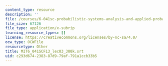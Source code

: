 ```yaml
---
content_type: resource
description: ''
file: /courses/6-041sc-probabilistic-systems-analysis-and-applied-probability-fall-2013/c293d674238387d979af791a1ccb33b5_MIT6_041SCF13_lec03_300k.srt
file_size: 67126
file_type: application/x-subrip
learning_resource_types: []
license: https://creativecommons.org/licenses/by-nc-sa/4.0/
ocw_type: OCWFile
resourcetype: Other
title: MIT6_041SCF13_lec03_300k.srt
uid: c293d674-2383-87d9-79af-791a1ccb33b5
---
```

